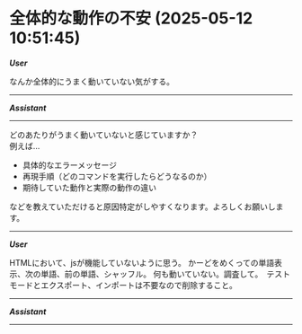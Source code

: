 <!-- Generated by SpecStory -->

# 全体的な動作の不安 (2025-05-12 10:51:45)

_**User**_

なんか全体的にうまく動いていない気がする。　

---

_**Assistant**_



---

どのあたりがうまく動いていないと感じていますか？  
例えば…

- 具体的なエラーメッセージ  
- 再現手順（どのコマンドを実行したらどうなるのか）  
- 期待していた動作と実際の動作の違い  

などを教えていただけると原因特定がしやすくなります。よろしくお願いします。

---

_**User**_

HTMLにおいて、jsが機能していないように思う。
かーどをめくっての単語表示、次の単語、前の単語、シャッフル。
何も動いていない。調査して。　テストモードとエクスポート、インポートは不要なので削除すること。

---

_**Assistant**_



---


